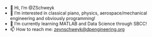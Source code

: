 - 👋 Hi, I’m @ZSchweyk
- 👀 I’m interested in classical piano, physics, aerospace/mechanical engineering and obviously programming!
- 🌱 I’m currently learning MATLAB and Data Science through SBCC!
- 📫 How to reach me: zeynschweyk@dpengineering.org

<!---
ZSchweyk/ZSchweyk is a ✨ special ✨ repository because its `README.md` (this file) appears on your GitHub profile.
You can click the Preview link to take a look at your changes.
--->
